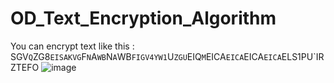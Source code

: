 # OD_Text_Encryption_Algorithm

You can encrypt text like this : SGV`Q`ZG8`EISAKVG`F`N`A`WB`N`A`WB`FIGV4YW1`U`ZGU`EIQ`M`EICA`EICA`EICA`EICA`ELS1PU`IRZTEFO
![image](https://user-images.githubusercontent.com/56828391/195982227-90318ea2-362d-492e-bc53-361b5ea2a145.png)

